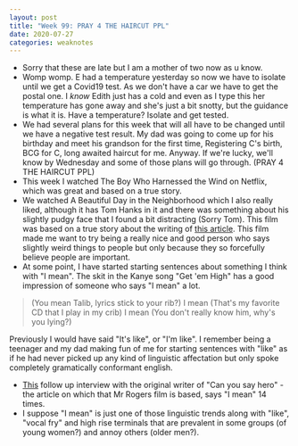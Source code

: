 ```yaml
---
layout: post
title: "Week 99: PRAY 4 THE HAIRCUT PPL"
date: 2020-07-27
categories: weaknotes
---
```

* Sorry that these are late but I am a mother of two now as u know.
* Womp womp. E had a temperature yesterday so now we have to isolate until we get a Covid19 test. As we don't have a car we have to get the postal one. I _know_ Edith just has a cold and even as I type this her temperature has gone away and she's just a bit snotty, but the guidance is what it is. Have a temperature? Isolate and get tested.
* We had several plans for this week that will all have to be changed until we have a negative test result. My dad was going to come up for his birthday and meet his grandson for the first time, Registering C's birth, BCG for C, long awaited haircut for me. Anyway. If we're lucky, we'll know by Wednesday and some of those plans will go through. (PRAY 4 THE HAIRCUT PPL)
* This week I watched The Boy Who Harnessed the Wind on Netflix, which was great and based on a true story.
* We watched A Beautiful Day in the Neighborhood which I also really liked, although it has Tom Hanks in it and there was something about his slightly pudgy face that I found a bit distracting (Sorry Tom). This film was based on a true story about the writing of [this article](https://www.esquire.com/entertainment/tv/a27134/can-you-say-hero-esq1198/). This film made me want to try being a really nice and good person who says slightly weird things to people but only because they so forcefully believe people are important.
* At some point, I have started starting sentences about something I think with "I mean". The skit in the Kanye song "Get 'em High" has a good impression of someone who says "I mean" a lot.
> (You mean Talib, lyrics stick to your rib?)
I mean
(That's my favorite CD that I play in my crib)
I mean
(You don't really know him, why's you lying?)

Previously I would have said "It's like", or "I'm like". I remember being a teenager and my dad making fun of me for starting sentences with "like" as if he had never picked up any kind of linguistic affectation but only spoke completely gramatically conformant english.
* [This](https://www.esquire.com/entertainment/movies/a29871607/tom-junod-mister-rogers-a-beautiful-day-in-the-neighborhood-true-story/) follow up interview with the original writer of "Can you say hero" - the article on which that Mr Rogers film is based, says "I mean"  14 times.
* I suppose "I mean" is just one of those linguistic trends along with "like", "vocal fry" and high rise terminals that are prevalent in some groups (of young women?) and annoy others (older men?).
